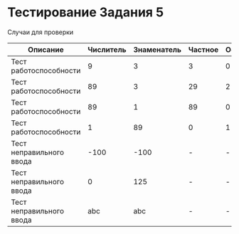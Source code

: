 # Тестирование Задания 5

Случаи для проверки

|Описание|Числитель|Знаменатель|Частное|Остаток|rc|
|-|-|-|-|-|-|
|Тест работоспособности|9|3|3|0|0|
|Тест работоспособности|89|3|29|2|0|
|Тест работоспособности|89|1|89|0|0|
|Тест работоспособности|1|89|0|1|0|
|Тест неправильного ввода|-100|-100|-|-|1|
|Тест неправильного ввода|0|125|-|-|1|
|Тест неправильного ввода|abc|abc|-|-|1|
